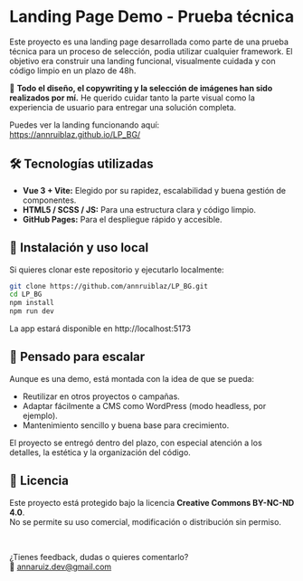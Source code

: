 # Landing Page Demo - Prueba técnica

Este proyecto es una landing page desarrollada como parte de una prueba técnica para un proceso de selección, podia utilizar cualquier framework. El objetivo era construir una landing funcional, visualmente cuidada y con código limpio en un plazo de 48h.

🎨 **Todo el diseño, el copywriting y la selección de imágenes han sido realizados por mí.**
He querido cuidar tanto la parte visual como la experiencia de usuario para entregar una solución completa.

Puedes ver la landing funcionando aquí:  
https://annruiblaz.github.io/LP_BG/

## 🛠️ Tecnologías utilizadas

- **Vue 3 + Vite:** Elegido por su rapidez, escalabilidad y buena gestión de componentes.
- **HTML5 / SCSS / JS:** Para una estructura clara y código limpio.
- **GitHub Pages:** Para el despliegue rápido y accesible.


## 🔧 Instalación y uso local

Si quieres clonar este repositorio y ejecutarlo localmente:

```bash
git clone https://github.com/annruiblaz/LP_BG.git
cd LP_BG
npm install
npm run dev
```

La app estará disponible en http://localhost:5173

## 🔄 Pensado para escalar

Aunque es una demo, está montada con la idea de que se pueda:

- Reutilizar en otros proyectos o campañas.
- Adaptar fácilmente a CMS como WordPress (modo headless, por ejemplo).
- Mantenimiento sencillo y buena base para crecimiento.

El proyecto se entregó dentro del plazo, con especial atención a los detalles, la estética y la organización del código.

## 📄 Licencia

Este proyecto está protegido bajo la licencia **Creative Commons BY-NC-ND 4.0**.  
No se permite su uso comercial, modificación o distribución sin permiso.

<br>

¿Tienes feedback, dudas o quieres comentarlo?<br>
📩 annaruiz.dev@gmail.com

